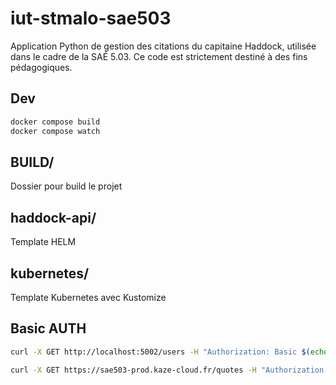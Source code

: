 # iut-stmalo-sae503

Application Python de gestion des citations du capitaine Haddock, utilisée dans le cadre de la SAÉ 5.03. Ce code est strictement destiné à des fins pédagogiques.


## Dev

```bash
docker compose build
docker compose watch
```

## BUILD/

Dossier pour build le projet

## haddock-api/

Template HELM

## kubernetes/

Template Kubernetes avec Kustomize

## Basic AUTH

```bash
curl -X GET http://localhost:5002/users -H "Authorization: Basic $(echo -n 'Alice:inWonderland' | base64)"
```

```bash
curl -X GET https://sae503-prod.kaze-cloud.fr/quotes -H "Authorization: Basic $(echo -n 'Alice:inWonderland' | base64)"
```